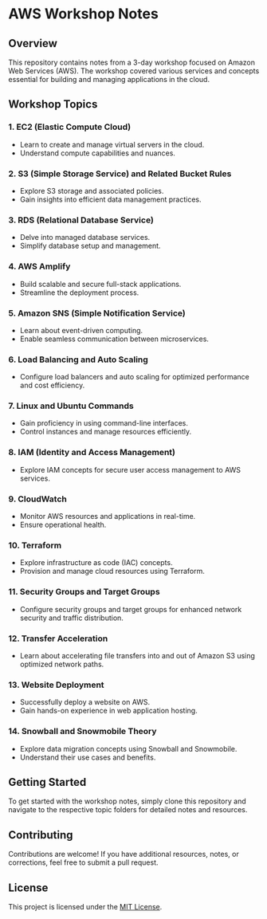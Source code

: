 # AWS Workshop Notes

## Overview
This repository contains notes from a 3-day workshop focused on Amazon Web Services (AWS). The workshop covered various services and concepts essential for building and managing applications in the cloud.

## Workshop Topics

### 1. EC2 (Elastic Compute Cloud)
- Learn to create and manage virtual servers in the cloud.
- Understand compute capabilities and nuances.

### 2. S3 (Simple Storage Service) and Related Bucket Rules
- Explore S3 storage and associated policies.
- Gain insights into efficient data management practices.

### 3. RDS (Relational Database Service)
- Delve into managed database services.
- Simplify database setup and management.

### 4. AWS Amplify
- Build scalable and secure full-stack applications.
- Streamline the deployment process.

### 5. Amazon SNS (Simple Notification Service)
- Learn about event-driven computing.
- Enable seamless communication between microservices.

### 6. Load Balancing and Auto Scaling
- Configure load balancers and auto scaling for optimized performance and cost efficiency.

### 7. Linux and Ubuntu Commands
- Gain proficiency in using command-line interfaces.
- Control instances and manage resources efficiently.

### 8. IAM (Identity and Access Management)
- Explore IAM concepts for secure user access management to AWS services.

### 9. CloudWatch
- Monitor AWS resources and applications in real-time.
- Ensure operational health.

### 10. Terraform
- Explore infrastructure as code (IAC) concepts.
- Provision and manage cloud resources using Terraform.

### 11. Security Groups and Target Groups
- Configure security groups and target groups for enhanced network security and traffic distribution.

### 12. Transfer Acceleration
- Learn about accelerating file transfers into and out of Amazon S3 using optimized network paths.

### 13. Website Deployment
- Successfully deploy a website on AWS.
- Gain hands-on experience in web application hosting.

### 14. Snowball and Snowmobile Theory
- Explore data migration concepts using Snowball and Snowmobile.
- Understand their use cases and benefits.

## Getting Started
To get started with the workshop notes, simply clone this repository and navigate to the respective topic folders for detailed notes and resources.

## Contributing
Contributions are welcome! If you have additional resources, notes, or corrections, feel free to submit a pull request.

## License
This project is licensed under the [MIT License](LICENSE).


